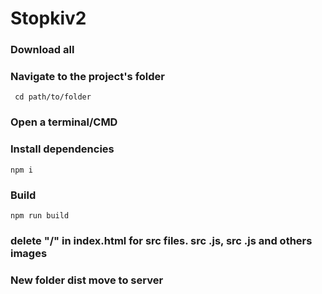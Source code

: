 # Stopkiv2

### Download all

### Navigate to the project's folder

```
 cd path/to/folder
```

### Open a terminal/CMD

### Install dependencies

```
npm i
```

### Build

```
npm run build
```

### delete "/" in index.html for src files. src .js, src .js and others images

### New folder dist move to server
